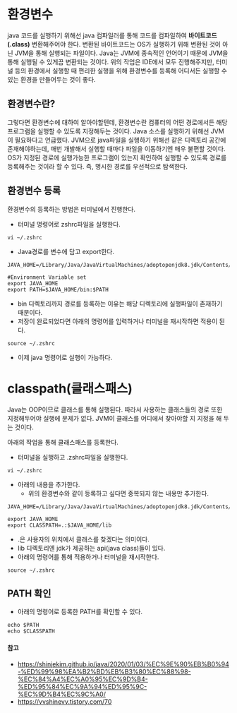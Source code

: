 # 환경변수
java 코드를 실행하기 위해선 java 컴파일러를 통해 코드를 컴파일하여 **바이트코드(.class)** 변환해주어야 한다. 변환된 바이트코드는 OS가 실행하기 위해 변환된 것이 아닌 JVM을 통해 실행되는 파일이다.
Java는 JVM에 종속적인 언어이기 때문에 JVM을 통해 실행될 수 있게끔 변환되는 것이다.
위의 작업은 IDE에서 모두 진행해주지만, 터미널 등의 환경에서 실행할 때 편리한 실행을 위해 환경변수를 등록해 어디서든 실행할 수 있는 환경을 만들어두는 것이 좋다.

## 환경변수란?
그렇다면 환경변수에 대하여 알아야할텐데, 환경변수란 컴퓨터의 어떤 경로에서든 해당 프로그램을 실행할 수 있도록 지정해두는 것이다.
Java 소스를 실행하기 위해선 JVM이 필요하다고 언급했다. JVM으로 java파일을 실행하기 위해선 같은 디렉토리 공간에 존재해야하는데, 매번 개발해서 실행할 때마다 파일을 이동하기엔 매우 불편할 것이다.
OS가 지정된 경로에 실행가능한 프로그램이 있는지 확인하여 실행할 수 있도록 경로를 등록해주는 것이라 할 수 있다. 즉, 명시한 경로를 우선적으로 탐색한다.

## 환경변수 등록
환경변수의 등록하는 방법은 터미널에서 진행한다.
- 터미널 명령어로 zshrc파일을 실행한다.
```
vi ~/.zshrc
```
- Java경로를 변수에 담고 export한다.
```
JAVA_HOME=/Library/Java/JavaVirtualMachines/adoptopenjdk8.jdk/Contents/Home

#Environment Variable set
export JAVA_HOME
export PATH=$JAVA_HOME/bin:$PATH
```
- bin 디렉토리까지 경로를 등록하는 이유는 해당 디렉토리에 실행파일이 존재하기 때문이다.
- 저장이 완료되었다면 아래의 명령어를 입력하거나 터미널을 재시작하면 적용이 된다.
```
source ~/.zshrc
```
- 이제 java 명령어로 실행이 가능하다.


# classpath(클래스패스)
Java는 OOP이므로 클래스를 통해 실행된다. 따라서 사용하는 클래스들의 경로 또한 지정해두어야 실행에 문제가 없다.
JVM이 클래스를 어디에서 찾아야할 지 지정을 해 두는 것이다.

아래의 작업을 통해 클래스패스를 등록한다.
- 터미널을 실행하고 .zshrc파일을 실행한다.
```
vi ~/.zshrc
```
- 아래의 내용을 추가한다.
	- 위의 환경변수와 같이 등록하고 싶다면 중복되지 않는 내용만 추가한다.
```
JAVA_HOME=/Library/Java/JavaVirtualMachines/adoptopenjdk8.jdk/Contents/Home

export JAVA_HOME
export CLASSPATH=.:$JAVA_HOME/lib
```
- .은 사용자의 위치에서 클래스를 찾겠다는 의미이다.
- lib 디렉토리엔 jdk가 제공하는 api(java class)들이 있다.
- 아래의 명령어를 통해 적용하거나 터미널을 재시작한다.
```
source ~/.zshrc
```


## PATH 확인
- 아래의 명령어로 등록한 PATH를 확인할 수 있다.
```
echo $PATH
echo $CLASSPATH
```


#### 참고
- https://shinjekim.github.io/java/2020/01/03/%EC%9E%90%EB%B0%94-%ED%99%98%EA%B2%BD%EB%B3%80%EC%88%98-%EC%84%A4%EC%A0%95%EC%9D%B4-%ED%95%84%EC%9A%94%ED%95%9C-%EC%9D%B4%EC%9C%A0/
- https://vvshinevv.tistory.com/70